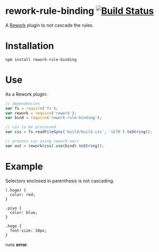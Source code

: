 # rework-rule-binding [![Build Status](https://travis-ci.org/morishitter/rework-rule-binding.png)](https://travis-ci.org/morishitter/rework-rule-binding)

A [Rework](https://github.com/reworkcss/rework) plugin to not cascade the rules.

# Installation

```
npm install rework-rule-binding
```

# Use
As a Rework plugin:

```javascript
// dependencies
var fs = require('fs');
var rework = require('rework');
var bind = require('rework-rule-binding');

// css to be processed
var css = fs.readFileSync('build/build.css', 'utf8').toString();

// process css using rework-vars
var out = rework(css).use(bind).toString();
```

# Example
Selectors enclosed in parenthesis is not cascading.

```
(.hoge) {
  color: red;
}

.piyo {
  color: blue;
}

.hoge {
  font-size: 18px;
}
```
runs **error**.
